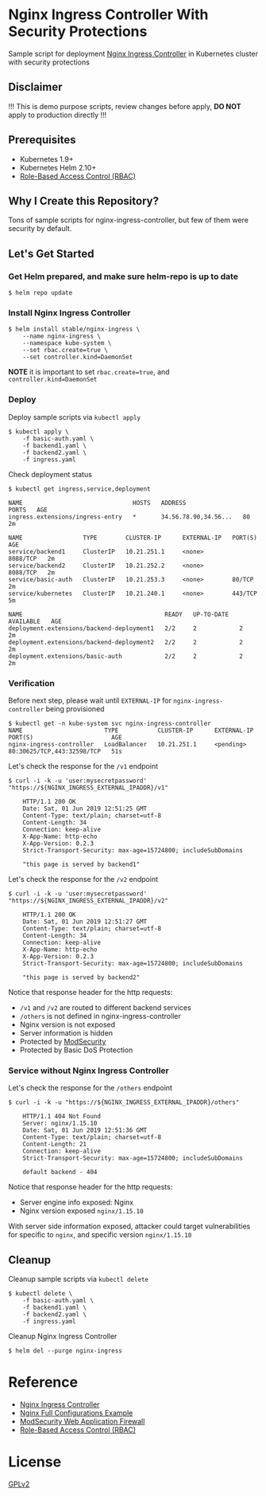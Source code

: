 # Nginx Ingress Controller With Security Protections

Sample script for deployment [Nginx Ingress Controller](https://kubernetes.github.io/ingress-nginx/) in Kubernetes cluster with security protections

## Disclaimer

!!! This is demo purpose scripts, review changes before apply, **DO NOT** apply to production directly !!!

## Prerequisites

- Kubernetes 1.9+
- Kubernetes Helm 2.10+
- [Role-Based Access Control (RBAC)](https://kubernetes.io/docs/reference/access-authn-authz/rbac/)

## Why I Create this Repository?

Tons of sample scripts for nginx-ingress-controller, but few of them were security by default.

## Let's Get Started

### Get Helm prepared, and make sure helm-repo is up to date

    $ helm repo update

### Install Nginx Ingress Controller

    $ helm install stable/nginx-ingress \
        --name nginx-ingress \
        --namespace kube-system \
        --set rbac.create=true \
        --set controller.kind=DaemonSet

**NOTE** it is important to set `rbac.create=true`, and `controller.kind=DaemonSet`

### Deploy

Deploy sample scripts via `kubectl apply`

    $ kubectl apply \
        -f basic-auth.yaml \
        -f backend1.yaml \
        -f backend2.yaml \
        -f ingress.yaml

Check deployment status

    $ kubectl get ingress,service,deployment

    NAME                               HOSTS   ADDRESS                PORTS   AGE
    ingress.extensions/ingress-entry   *       34.56.78.90,34.56...   80      2m

    NAME                 TYPE        CLUSTER-IP      EXTERNAL-IP   PORT(S)    AGE
    service/backend1     ClusterIP   10.21.251.1     <none>        8088/TCP   2m
    service/backend2     ClusterIP   10.21.252.2     <none>        8088/TCP   2m
    service/basic-auth   ClusterIP   10.21.253.3     <none>        80/TCP     2m
    service/kubernetes   ClusterIP   10.21.240.1     <none>        443/TCP    5m

    NAME                                        READY   UP-TO-DATE   AVAILABLE   AGE
    deployment.extensions/backend-deployment1   2/2     2            2           2m
    deployment.extensions/backend-deployment2   2/2     2            2           2m
    deployment.extensions/basic-auth            2/2     2            2           2m

### Verification

Before next step, please wait until `EXTERNAL-IP` for `nginx-ingress-controller` being provisioned

    $ kubectl get -n kube-system svc nginx-ingress-controller
    NAME                       TYPE           CLUSTER-IP      EXTERNAL-IP   PORT(S)                      AGE
    nginx-ingress-controller   LoadBalancer   10.21.251.1     <pending>     80:30625/TCP,443:32598/TCP   51s

Let's check the response for the `/v1` endpoint

    $ curl -i -k -u 'user:mysecretpassword' "https://${NGINX_INGRESS_EXTERNAL_IPADDR}/v1"

        HTTP/1.1 200 OK
        Date: Sat, 01 Jun 2019 12:51:25 GMT
        Content-Type: text/plain; charset=utf-8
        Content-Length: 34
        Connection: keep-alive
        X-App-Name: http-echo
        X-App-Version: 0.2.3
        Strict-Transport-Security: max-age=15724800; includeSubDomains

        "this page is served by backend1"

Let's check the response for the `/v2` endpoint

    $ curl -i -k -u 'user:mysecretpassword' "https://${NGINX_INGRESS_EXTERNAL_IPADDR}/v2"

        HTTP/1.1 200 OK
        Date: Sat, 01 Jun 2019 12:51:27 GMT
        Content-Type: text/plain; charset=utf-8
        Content-Length: 34
        Connection: keep-alive
        X-App-Name: http-echo
        X-App-Version: 0.2.3
        Strict-Transport-Security: max-age=15724800; includeSubDomains

        "this page is served by backend2"

Notice that response header for the http requests:

- `/v1` and `/v2` are routed to different backend services
- `/others` is not defined in nginx-ingress-controller
- Nginx version is not exposed
- Server information is hidden
- Protected by [ModSecurity](https://modsecurity.org/)
- Protected by Basic DoS Protection

### Service without Nginx Ingress Controller

Let's check the response for the `/others` endpoint

    $ curl -i -k -u "https://${NGINX_INGRESS_EXTERNAL_IPADDR}/others"

        HTTP/1.1 404 Not Found
        Server: nginx/1.15.10
        Date: Sat, 01 Jun 2019 12:51:36 GMT
        Content-Type: text/plain; charset=utf-8
        Content-Length: 21
        Connection: keep-alive
        Strict-Transport-Security: max-age=15724800; includeSubDomains

        default backend - 404

Notice that response header for the http requests:

- Server engine info exposed: Nginx
- Nginx version exposed `nginx/1.15.10`

With server side information exposed, attacker could target vulnerabilities for specific to `nginx`, and specific version `nginx/1.15.10`

## Cleanup

Cleanup sample scripts via `kubectl delete`

    $ kubectl delete \
        -f basic-auth.yaml \
        -f backend1.yaml \
        -f backend2.yaml \
        -f ingress.yaml

Cleanup Nginx Ingress Controller

    $ helm del --purge nginx-ingress

# Reference

- [Nginx Ingress Controller](https://kubernetes.github.io/ingress-nginx/)
- [Nginx Full Configurations Example](https://www.nginx.com/resources/wiki/start/topics/examples/full/)
- [ModSecurity Web Application Firewall](https://kubernetes.github.io/ingress-nginx/user-guide/third-party-addons/modsecurity/)
- [Role-Based Access Control (RBAC)](https://kubernetes.io/docs/reference/access-authn-authz/rbac/)

# License

[GPLv2](LICENSE)
